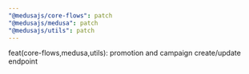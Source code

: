 ```yaml
---
"@medusajs/core-flows": patch
"@medusajs/medusa": patch
"@medusajs/utils": patch
---
```


feat(core-flows,medusa,utils): promotion and campaign create/update endpoint
